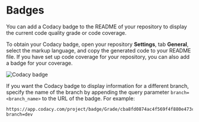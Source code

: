 # Badges

You can add a Codacy badge to the README of your repository to display the current code quality grade or code coverage.

To obtain your Codacy badge, open your repository **Settings**, tab **General**, select the markup language, and copy the generated code to your README file. If you have set up code coverage for your repository, you can also add a badge for your coverage.

![Codacy badge](images/codacy-badge.png)

If you want the Codacy badge to display information for a different branch, specify the name of the branch by appending the query parameter `branch=<branch_name>` to the URL of the badge. For example:

```text
https://app.codacy.com/project/badge/Grade/cba8fd0874ac4f569f4f880e473cbac9?branch=dev
```
